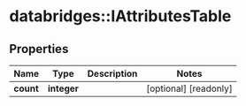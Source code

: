 # databridges::IAttributesTable


## Properties
Name | Type | Description | Notes
------------ | ------------- | ------------- | -------------
**count** | **integer** |  | [optional] [readonly] 


